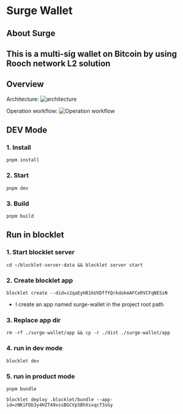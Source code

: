 # Surge Wallet

## About Surge

## This is a multi-sig wallet on Bitcoin by using Rooch network L2 solution

## Overview

Architecture:
![architecture](public/architecture/architecture.png)

Operation workflow:
![Operation workflow](public/architecture/workflow.png)

## DEV Mode

### 1. Install

```shell
pnpm install
```

### 2. Start

```shell
pnpm dev
```

### 3. Build

```shell
pnpm build
```

## Run in blocklet

### 1. Start blocklet server

```shell
cd ~/blocklet-server-data && blocklet server start
```

### 2. Create blocklet app

```shell
blocklet create --did=z2qaEyH81kUVDffYQrkdokmAFCeRVCFqNESsN
```

- I create an app named surge-wallet in the project root path

### 3. Replace app dir

```shell
rm -rf ./surge-wallet/app && cp -r ./dist ./surge-wallet/app
```

### 4. run in dev mode

```shell
blocklet dev
```

### 5. run in product mode

```shell
pnpm bundle 

blocklet deploy .blocklet/bundle --app-id=zNKiFDb3y4HZT49xssBGCVp5BhXsxqcf3sGy
```
